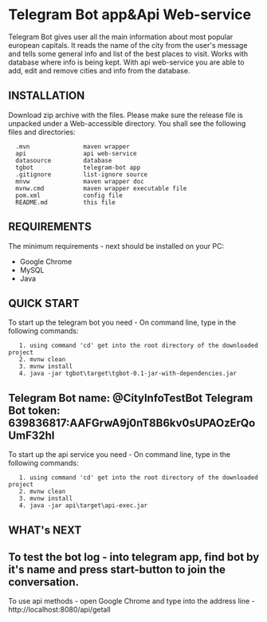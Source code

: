 Telegram Bot app&Api Web-service 
=============================

Telegram Bot gives user all the main information about most popular european capitals.
It reads the name of the city from the user's message and tells some general info and list of the best places to visit.
Works with database where info is being kept.
With api web-service you are able to add, edit and remove cities and info from the database.


INSTALLATION
------------

Download zip archive with the files. Please make sure the release file is unpacked under a Web-accessible
directory. You shall see the following files and directories:

      .mvn               maven wrapper
      api                api web-service
      datasource         database 
      tgbot              telegram-bot app
      .gitignore         list-ignore source
      mnvw               maven wrapper doc
      mvnw.cmd           maven wrapper executable file
      pom.xml            config file
      README.md          this file


REQUIREMENTS
------------

The minimum requirements - next should be installed on your PC:
- Google Chrome
- MySQL
- Java


QUICK START
-----------

To start up the telegram bot you need - 
On command line, type in the following commands:

       1. using command 'cd' get into the root directory of the downloaded project 
       2. mvnw clean
       3. mvnw install
       4. java -jar tgbot\target\tgbot-0.1-jar-with-dependencies.jar

Telegram Bot name: @CityInfoTestBot
Telegram Bot token: 639836817:AAFGrwA9j0nT8B6kv0sUPAOzErQoUmF32hI
------------
To start up the api service you need - 
On command line, type in the following commands:       
       
       1. using command 'cd' get into the root directory of the downloaded project 
       2. mvnw clean
       3. mvnw install  
       4. java -jar api\target\api-exec.jar

WHAT's NEXT
-----------

To test the bot log - into telegram app, find bot by it's name and press start-button to join the conversation.
------------
To use api methods - open Google Chrome and type into the address line - http://localhost:8080/api/getall